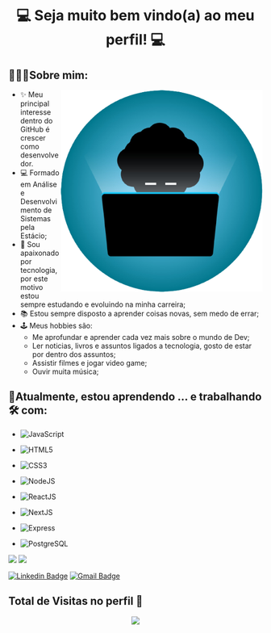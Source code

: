 <h1 align="center"> 💻 Seja muito bem vindo(a) ao meu perfil! 💻</h1>



## 👨🏾‍💻Sobre mim:

<img align="right" alt="GIF" src="https://github.com/evertonlsds/evertonlsds/blob/main/WhatsApp_Image_2021-06-17_at_16.04.24-removebg-preview.png" width="400px" />

- ✨ Meu principal interesse dentro do GitHub é crescer como desenvolvedor.
- 💻 Formado em Análise e Desenvolvimento de Sistemas pela Estácio;
- 💼 Sou apaixonado por tecnologia, por este motivo estou sempre estudando e evoluindo na minha carreira;
- 📚 Estou sempre disposto a aprender coisas novas, sem medo de errar;
- 🕹️ Meus hobbies são: 
  - Me aprofundar e aprender cada vez mais sobre o mundo de Dev; 
  - Ler noticias, livros e assuntos ligados a tecnologia, gosto de estar por dentro dos assuntos;
  - Assistir filmes e jogar video game;
  - Ouvir muita música;


## 🌱Atualmente, estou aprendendo ... e trabalhando 🛠️ com:

 - ![JavaScript](https://img.shields.io/static/v1?label=&message=JavaScript&color=orange)

 - ![HTML5](https://img.shields.io/static/v1?label=&message=HTML5&color=red) 
 - ![CSS3](https://img.shields.io/static/v1?label=&message=CSS3&color=blue)
 - ![NodeJS](https://img.shields.io/static/v1?label=&message=NodeJS&color=brightgreen)
 - ![ReactJS](https://img.shields.io/badge/-ReactJS-ff69b4)
 - ![NextJS](https://img.shields.io/badge/-NextJS-blue)
 - ![Express](https://img.shields.io/badge/-Express-yellow)
 - ![PostgreSQL](https://img.shields.io/static/v1?label=&message=PostgreSQL&color=blue)
 
 

 
 <img height="150em" src="https://github-readme-stats-eight-theta.vercel.app/api?username=evertonlsds&show_icons=true&theme=blue&include_all_commits=true&count_private=true"/>
  <img height="150em" src="https://github-readme-stats-eight-theta.vercel.app/api/top-langs/?username=evertonlsds&layout=compact&langs_count=8&theme=blue"/>

<div>
  
  [![Linkedin Badge](https://img.shields.io/badge/-Everton-blue?style=flat-square&logo=Linkedin&logoColor=white&link=https://www.linkedin.com/in/everton-santos-899839214/)](https://www.linkedin.com/in/everton-santos-899839214/) 
[![Gmail Badge](https://img.shields.io/badge/-everton0102@gmail.com-c14438?style=flat-square&logo=Gmail&logoColor=white&link=mailto:everton0102@gmail.com)](mailto:everton0102@gmail.com)
  
  
## Total de Visitas no perfil 👀 <br>
<p align="center"> 
   <img alingn="center" src="https://profile-counter.glitch.me/evertonlsds/count.svg" />
</p>



